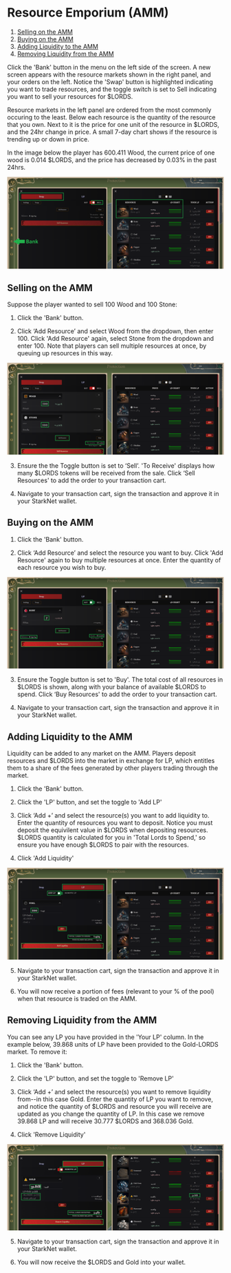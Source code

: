 # Resource Emporium (AMM)

1. [Selling on the AMM](./amm.md#Selling-on-the-AMM)
2. [Buying on the AMM](./amm.md#Buying-on-the-AMM)
3. [Adding Liquidity to the AMM](./amm.md#Adding-Liquidity-to-the-AMM)
4. [Removing Liquidity from the AMM](./amm.md#Removing-Liquidity-from-the-AMM)


Click the 'Bank' button in the menu on the left side of the screen. A new screen appears with the resource markets shown in the right panel, and your orders on the left. Notice the 'Swap' button is highlighted indicating you want to trade resources, and the toggle switch is set to Sell indicating you want to sell your resources for $LORDS.

Resource markets in the left panel are ordered from the most commonly occuring to the least. Below each resource is the quantity of the resource that you own. Next to it is the price for one unit of the resource in $LORDS, and the 24hr change in price. A small 7-day chart shows if the resource is trending up or down in price.

In the image below the player has 600.411 Wood, the current price of one wood is 0.014 $LORDS, and the price has decreased by 0.03% in the past 24hrs. 

![amm_sell1](static/img/alpha/amm_sell1.png)


## Selling on the AMM

Suppose the player wanted to sell 100 Wood and 100 Stone:

1. Click the 'Bank' button.

2. Click ‘Add Resource’ and select Wood from the dropdown, then enter 100. Click 'Add Resource' again, select Stone from the dropdown and enter 100. Note that players can sell multiple resources at once, by queuing up resources in this way.

![amm_sell2](static/img/alpha/amm_sell2.png)

3. Ensure the the Toggle button is set to ‘Sell’. 'To Receive' displays how many $LORDS tokens will be received from the sale. Click ‘Sell Resources' to add the order to your transaction cart.

4. Navigate to your transaction cart, sign the transaction and approve it in your StarkNet wallet.


## Buying on the AMM

1. Click the 'Bank' button.

2. Click ‘Add Resource’ and select the resource you want to buy. Click 'Add Resource' again to buy multiple resources at once. Enter the quantity of each resource you wish to buy.

![amm_buy1](static/img/alpha/amm_buy1.png)

3. Ensure the Toggle button is set to 'Buy'. The total cost of all resources in $LORDS is shown, along with your balance of available $LORDS to spend. Click ‘Buy Resources' to add the order to your transaction cart.

4. Navigate to your transaction cart, sign the transaction and approve it in your StarkNet wallet.


## Adding Liquidity to the AMM

Liquidity can be added to any market on the AMM. Players deposit resources and $LORDS into the market in exchange for LP, which entitles them to a share of the fees generated by other players trading through the market.

1. Click the 'Bank' button.

2. Click the 'LP' button, and set the toggle to 'Add LP'

3. Click ‘Add +’ and select the resource(s) you want to add liquidity to. Enter the quantity of resources you want to deposit. Notice you must deposit the equivilent value in $LORDS when depositing resources. $LORDS quantity is calculated for you in 'Total Lords to Spend,' so ensure you have enough $LORDS to pair with the resources.

4. Click 'Add Liquidity'

![amm_lp1](static/img/alpha/amm_lp1.png)

5. Navigate to your transaction cart, sign the transaction and approve it in your StarkNet wallet.

6. You will now receive a portion of fees (relevant to your % of the pool) when that resource is traded on the AMM.


## Removing Liquidity from the AMM

You can see any LP you have provided in the 'Your LP' column. In the example below, 39.868 units of LP have been provided to the Gold-LORDS market. To remove it:

1. Click the 'Bank' button.

2. Click the 'LP' button, and set the toggle to 'Remove LP'

3. Click ‘Add +’ and select the resource(s) you want to remove liquidity from--in this case Gold. Enter the quantity of LP you want to remove, and notice the quantity of $LORDS and resource you will receive are updated as you change the quantity of LP. In this case we remove 39.868 LP and will receive 30.777 $LORDS and 368.036 Gold.

4. Click 'Remove Liquidity'

![amm_lp2](static/img/alpha/amm_lp2.png)

5. Navigate to your transaction cart, sign the transaction and approve it in your StarkNet wallet.

6. You will now receive the $LORDS and Gold into your wallet.
